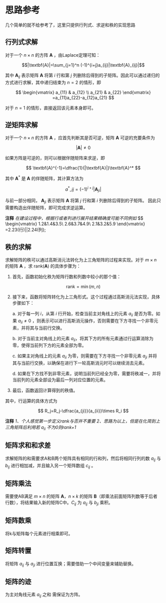 <!--
 * @Author: test 3402502077@qq.com
 * @Date: 2024-05-08 23:31:33
 * @LastEditors: test 3402502077@qq.com
 * @LastEditTime: 2024-05-13 14:10:02
 * @FilePath: \liuhaohan_hw1\doc\thinking.md
 * @Description: 这是默认设置,请设置`customMade`, 打开koroFileHeader查看配置 进行设置: https://github.com/OBKoro1/koro1FileHeader/wiki/%E9%85%8D%E7%BD%AE
-->
# 思路参考
几个简单的就不给参考了，这里只提供行列式、求逆和秩的实现思路
## 行列式求解
对于一个 $n \times n$ 的方阵 $\textbf{A}$ ，由Laplace定理可知：

$$|\textbf{A}|=\sum_{j=1}^n (-1)^{i+j}a_{ij}|\textbf{A}_{ij}|$$

其中 $\textbf{A}_{ij}$ 表示矩阵 $\textbf{A}$ 将第 $i$ 行和第 $j$ 列删除后得到的子矩阵。因此可以通过递归的方式进行求解，其中递归结束为 $n=2$ 的情形，即

$$
\begin{vmatrix}
a_{11} & a_{12} \\ 
a_{21} & a_{22}
\end{vmatrix}
=a_{11}a_{22}-a_{12}a_{21}
$$

对于 $n=1$ 的情形，直接返回该元素本身即可。
## 逆矩阵求解
对于一个 $n\times n$ 的方阵 $\textbf{A}$ ，应首先判断其是否可逆，矩阵 $\textbf{A}$ 可逆的充要条件为

$$|\textbf{A}|\neq 0$$

如果方阵是可逆的，则可以根据伴随矩阵来求逆，即

$$ \textbf{A}^{-1}=\dfrac{1}{|\textbf{A}|}\textbf{A}^* $$

其中 $\textbf{A}^*$ 是 $\textbf{A}$ 的伴随矩阵，其计算方法为

$$ a^*\_{ij}=(-1)^{i+j}|\textbf{A}_{ji}| $$

与前一部分相同， $\textbf{A}_{ji}$ 表示矩阵 $\textbf{A}$ 将第 $j$ 行和第 $i$ 列删除后得到的子矩阵。
因此只需要构造出伴随矩阵，即可完成求逆运算。

**注释** *在建设过程中，根据行或者列进行展开结果精确度可能不同例如*
$$
\begin{vmatrix}
1.2&1.4&3.5\\
2.6&3.7&4.9\\
2.1&3.2&5.9
\end{vmatrix}
=2.23(行)||2.24(列);
## 秩的求解
求解矩阵的秩可以通过高斯消元法转化为上三角矩阵的过程来实现。对于 $m\times n$ 的矩阵 $\textbf{A}$ ，求 $\text{rank}(\textbf{A})$ 的具体步骤为：

1. 首先，函数初始化秩为矩阵行数和列数中较小的那个值：

$$
\text{rank} = \min(m,n)
$$

2. 接下来，函数将矩阵转化为上三角形式。这个过程通过高斯消元法实现，具体步骤如下：

   a. 对于每一列 $i$，从第 $i$ 行开始，检查当前主对角线上的元素 $a_{ii}$ 是否为零。如果 $a_{ii} \neq 0$ ，则表示可以进行高斯消元操作，否则需要在下方寻找一个非零元素，并将其与当前行交换。

   b. 对于当前主对角线上的元素 $a_{ii}$，将其下方的所有元素通过行运算消除为零，使得当前列下方的元素全部为零。

   c. 如果主对角线上的元素 $a_{ii}$ 为零，则需要在下方寻找一个非零元素 $a_{ji}$ 并将其与当前行交换，以确保在进行下一轮高斯消元时可以继续消去元素。

   d. 如果在下方找不到非零元素，说明当前列已经全为零，需要将秩减一，并将当前列的元素全部设为最后一列对应位置的元素。

3. 最后，函数返回计算得到的秩值。

其中，行运算的具体方式为

$$ R_j=R_j-\dfrac{a_{ji}}{a_{ii}}\times R_i $$

**注释** *1、个人感觉第一步定义rank与否并不重要*
         *2、思路为以上，但是在化简到上三角矩阵后利用若 $a_{ii}$ 不为0则rank+1*

## 矩阵求和和求差
求解矩阵的和需要求A和B两个矩阵具有相同的行和列，然后将相同行列的数 $a_{ij}$ 与 $b_{ij}$ 进行相加减，并且输入另一个矩阵数组  $c_{ij}$ 。

## 矩阵乘法
需要使AB满足 $m\times n$ 的矩阵  $\textbf{A}$，$n\times k$ 的矩阵 $\textbf{B}$（即乘法前面矩阵列数等于后者行数），将结果输入新的矩阵C中。$C_{ij}$ 为 $a_{ij}$ 与 $b_{ji}$ 乘积。

## 矩阵数乘
将k与矩阵每个元素进行相乘即可。

## 矩阵转置
将矩阵 $a_{ij}$ 与 $a_{ji}$ 进行位置互换；需要借助一个中间变量来辅助替换。

## 矩阵的迹
为主对角线元素  $a_{ij}$ 之和
需保证为方阵。
